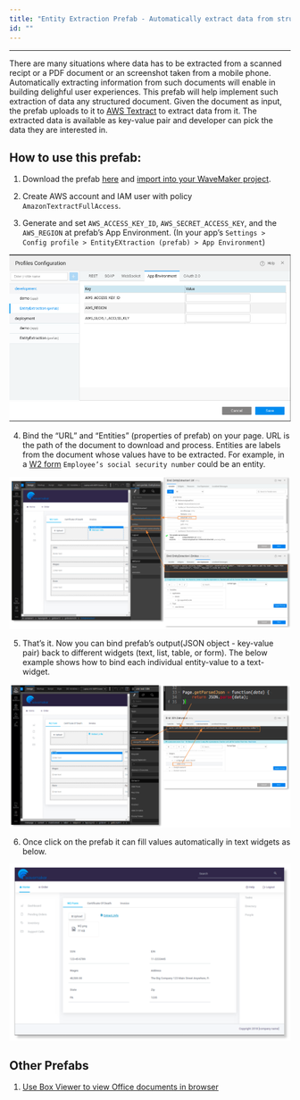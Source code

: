 ```yaml
---
title: "Entity Extraction Prefab - Automatically extract data from structured documents such as Invoices, Receipts"
id: ""
---
```

---

There are many situations where data has to be extracted from a scanned recipt or a PDF document or an screenshot taken from a mobile phone. Automatically extracting information from such documents will enable in building delighful user experiences. This prefab will help implement such extraction of data any structured document. Given the document as input, the prefab uploads to it to [AWS Textract](https://docs.aws.amazon.com/textract/latest/dg/what-is.html) to extract data from it. The extracted data is available as key-value pair and developer can pick the data they are interested in.


## How to use this prefab:

1. Download the prefab [here](https://github.com/wavemaker/prefab-entity-extractor/releases/latest) and [import into your WaveMaker project](/learn/app-development/widgets/custom-widgets.md#importing-prefabs).

2. Create AWS account and IAM user with policy `AmazonTextractFullAccess`.

3. Generate and set `AWS_ACCESS_KEY_ID`, `AWS_SECRET_ACCESS_KEY`, and the `AWS_REGION` at prefab’s App Environment. (In your app’s `Settings > Config profile > EntityEXtraction (prefab) > App Environment`)

![/learn/assets/entity-extraction-from-document-picture1.png](/learn/assets/entity-extraction-from-document-picture1.png)

4. Bind the “URL” and “Entities” (properties of prefab) on your page. URL is the path of the document to download and process. Entities are labels from the document whose values have to be extracted. For example, in a [W2 form](https://upload.wikimedia.org/wikipedia/en/1/10/Form_W-2%2C_2016.pdf) `Employee’s social security number` could be an entity.

![/learn/assets/entity-extraction-from-document-picture2.png](/learn/assets/entity-extraction-from-document-picture2.png)

5. That’s it. Now you can bind prefab’s output(JSON object - key-value pair) back to different widgets (text, list, table, or form). The below example shows how to bind each individual entity-value to a text-widget.

![/learn/assets/entity-extraction-from-document-picture3.png](/learn/assets/entity-extraction-from-document-picture3.png)

6. Once click on the prefab it can fill values automatically in text widgets as below.

![/learn/assets/entity-extraction-from-document-picture4.png](/learn/assets/entity-extraction-from-document-picture4.png)

## Other Prefabs
1. [Use Box Viewer to view Office documents in browser](/learn/app-development/widgets/prefab/box-viewer-prefab.md)
